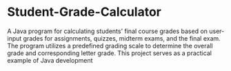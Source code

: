# Student-Grade-Calculator
A Java program for calculating students' final course grades based on user-input grades for assignments, quizzes, midterm exams, and the final exam. The program utilizes a predefined grading scale to determine the overall grade and corresponding letter grade. This project serves as a practical example of Java development
